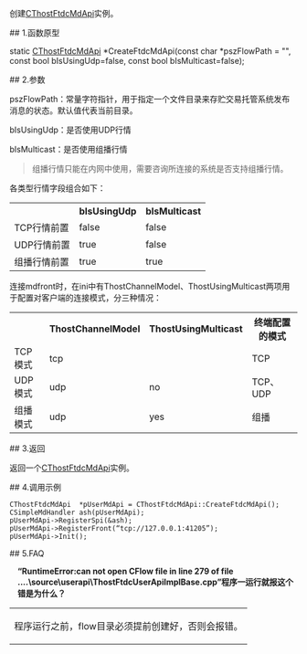 <p>创建<a href="../_CTHOSTFTDCMDAPI/">CThostFtdcMdApi</a>实例。</p>
<span class="anchor" id="feef3132-922c-492f-bb07-f2f9c4ce71d6"></span>
## 1.函数原型
<p>static <a href="../_CTHOSTFTDCMDAPI/">CThostFtdcMdApi</a> *CreateFtdcMdApi(const char *pszFlowPath = "", const bool bIsUsingUdp=false, const bool bIsMulticast=false);</p>
<span class="anchor" id="0bc8866e-f599-403a-8a82-ee9bb4bad1d3"></span>
## 2.参数
<p>pszFlowPath：常量字符指针，用于指定一个文件目录来存贮交易托管系统发布消息的状态。默认值代表当前目录。</p>
<p>bIsUsingUdp：是否使用UDP行情</p>
<p>bIsMulticast：是否使用组播行情</p>
<blockquote>
<p>组播行情只能在内网中使用，需要咨询所连接的系统是否支持组播行情。</p>
</blockquote>
<p>各类型行情字段组合如下：</p>
<table><tr><th style="TEXT-ALIGN: center;">　</th><th style="TEXT-ALIGN: center;">bIsUsingUdp</th><th style="TEXT-ALIGN: center;">bIsMulticast</th></tr><tr><td style="TEXT-ALIGN: left;">TCP行情前置</td>
<td style="TEXT-ALIGN: left;">false</td>
<td style="TEXT-ALIGN: left;">false</td>
</tr>
<tr><td style="TEXT-ALIGN: left;">UDP行情前置</td>
<td style="TEXT-ALIGN: left;">true</td>
<td style="TEXT-ALIGN: left;">false</td>
</tr>
<tr><td style="TEXT-ALIGN: left;">组播行情前置</td>
<td style="TEXT-ALIGN: left;">true</td>
<td style="TEXT-ALIGN: left;">true</td>
</tr>
</table>
<p>连接mdfront时，在ini中有ThostChannelModel、ThostUsingMulticast两项用于配置对客户端的连接模式，分三种情况：</p>
<table><tr><th style="TEXT-ALIGN: center;">　</th><th style="TEXT-ALIGN: center;">ThostChannelModel</th><th style="TEXT-ALIGN: center;">ThostUsingMulticast</th><th style="TEXT-ALIGN: center;">终端配置的模式</th></tr><tr><td style="TEXT-ALIGN: left;">TCP模式</td>
<td style="TEXT-ALIGN: left;">tcp</td>
<td style="TEXT-ALIGN: left;">　</td>
<td style="TEXT-ALIGN: left;">TCP</td>
</tr>
<tr><td style="TEXT-ALIGN: left;">UDP模式</td>
<td style="TEXT-ALIGN: left;">udp</td>
<td style="TEXT-ALIGN: left;">no</td>
<td style="TEXT-ALIGN: left;">TCP、UDP</td>
</tr>
<tr><td style="TEXT-ALIGN: left;">组播模式</td>
<td style="TEXT-ALIGN: left;">udp</td>
<td style="TEXT-ALIGN: left;">yes</td>
<td style="TEXT-ALIGN: left;">组播</td>
</tr>
</table>
<span class="anchor" id="87be1d93-5970-4b6f-9f69-791cb3411bea"></span>
## 3.返回
<p>返回一个<a href="../_CTHOSTFTDCMDAPI/">CThostFtdcMdApi</a>实例。</p>
<span class="anchor" id="17bfeff0-4c50-48dc-931c-a7ce0dfb5938"></span>
## 4.调用示例
<pre><code>CThostFtdcMdApi  *pUserMdApi = CThostFtdcMdApi::CreateFtdcMdApi();
CSimpleMdHandler ash(pUserMdApi);
pUserMdApi-&gt;RegisterSpi(&amp;ash);
pUserMdApi-&gt;RegisterFront(“tcp://127.0.0.1:41205”);
pUserMdApi-&gt;Init();
</code></pre>
<span class="anchor" id="6f162c07-0c13-422d-83ba-c71947bc1cbc"></span>
## 5.FAQ
<p><div class="region_i"><p class="region_header" id="region_header_1" style="padding-left: 1em;font-weight : bold;text-indent: 0px;text-align: left;">“RuntimeError:can not open CFlow file in line 279 of file ....\source\userapi\ThostFtdcUserApiImplBase.cpp”程序一运行就报这个错是为什么？</p><div class="region_panel" id="region_panel_1" style="display:block;"><table><tr><td>
<p>程序运行之前，flow目录必须提前创建好，否则会报错。</p>
</td></tr></table>
</div><p class="region_tail" id="region_tail_1" style="border-top-color:transparent;border-bottom-width:0;"></p></div></p>
